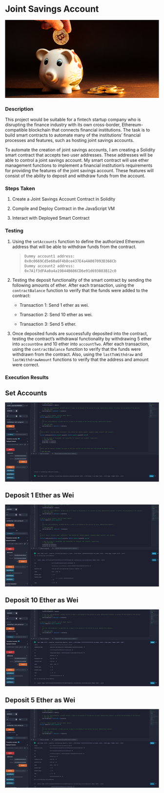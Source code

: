 # Joint Savings Account

![alt=“”](Images/1_image.png)

### Description

This project would be suitable for a fintech startup company who is disrupting the finance industry with its own cross-border, Ethereum-compatible blockchain that connects financial institutions. The task is to build smart contracts to automate many of the institutions’ financial processes and features, such as hosting joint savings accounts.

To automate the creation of joint savings accounts, I am creating a Solidity smart contract that accepts two user addresses. These addresses will be able to control a joint savings account. My smart contract will use ether management functions to implement a financial institution’s requirements for providing the features of the joint savings account. These features will consist of the ability to deposit and withdraw funds from the account.

### Steps Taken

1. Create a Joint Savings Account Contract in Solidity

2. Compile and Deploy Contract in the JavaScript VM

3. Interact with Deployed Smart Contract

### Testing

1. Using the `setAccounts` function to define the authorized Ethereum address that will be able to withdraw funds from the  contract.

   
    > ```text
    > Dummy account1 address: 0x0c0669Cd5e60a6F4b8ce437E4a4A007093D368Cb
    > Dummy account2 address: 0x7A1f3dFAa0a4a19844B606CD6e91d693083B12c0
    > ```

2. Testing the deposit functionality of the smart contract by sending the following amounts of ether. After each transaction, using the `contractBalance` function to verify that the funds were added to the contract:

    * Transaction 1: Send 1 ether as wei.

    * Transaction 2: Send 10 ether as wei.

    * Transaction 3: Send 5 ether.

3. Once deposited funds are successfully deposited into the contract, testing the contract’s withdrawal functionality by withdrawing 5 ether into `accountOne` and 10 ether into `accountTwo`. After each transaction, using the `contractBalance` function to verify that the funds were withdrawn from the contract. Also, using the `lastToWithdraw` and `lastWithdrawAmount` functions to verify that the address and amount were correct.

### Execution Results

## Set Accounts
![set-accounts](Execution_Results/set_accounts_1.png)

## Deposit 1 Ether as Wei
![set-accounts](Execution_Results/1_ether_deposit.png)

## Deposit 10 Ether as Wei
![set-accounts](Execution_Results/10_ether_deposit.png)

## Deposit 5 Ether as Wei
![set-accounts](Execution_Results/5_ether_deposit.png)
